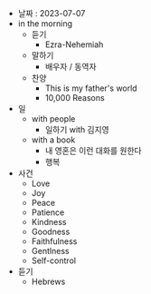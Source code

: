 - 날짜 : 2023-07-07
- in the morning
	- 듣기
		- Ezra-Nehemiah
	- 말하기
		-  배우자 / 동역자 
	- 찬양
		- This is my father's world
		- 10,000 Reasons
- 일
	- with people
		- 일하기 with 김지영
	- with a book
		- 내 영혼은 이런 대화를 원한다
		- 행복
- 사건
	- Love
	- Joy
	- Peace
	- Patience
	- Kindness
	- Goodness
	- Faithfulness
	- Gentlness
	- Self-control
- 듣기
	- Hebrews 
